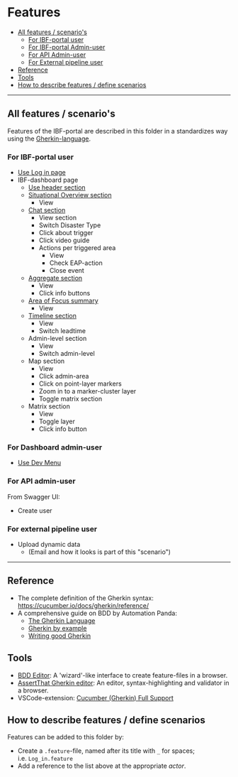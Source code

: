 # Features

<!-- TOC: -->

- [All features / scenario's](#all-features--scenarios)
  - [For IBF-portal user](#for-ibf-portal-user)
  - [For IBF-portal Admin-user](#for-dashboard-admin-user)
  - [For API Admin-user](#for-api-admin-user)
  - [For External pipeline user](#for-external-pipeline-user)
- [Reference](#reference)
- [Tools](#tools)
- [How to describe features / define scenarios](#how-to-describe-features--define-scenarios)

---

## All features / scenario's

Features of the IBF-portal are described in this folder in a standardizes way using the [Gherkin-language](https://cucumber.io/docs/gherkin/).

### For IBF-portal user

- [Use Log in page](IBF-portal-user/Use_login_page.feature)
- IBF-dashboard page
    - [Use header section](IBF-portal-user/dashboard-page/Use_header_section.feature)
    - [Situational Overview section](IBF-portal-user/dashboard-page/Use_header_section.feature)
      - View
    - [Chat section](IBF-portal-user/dashboard-page/Use_chat_section.feature)
      - View section
      - Switch Disaster Type
      - Click about trigger
      - Click video guide
      - Actions per triggered area
        - View
        - Check EAP-action
        - Close event
    - [Aggregate section](IBF-portal-user/dashboard-page/Use_aggregate_section.feature)
      - View
      - Click info buttons
    - [Area of Focus summary](IBF-portal-user/dashboard-page/Use_area_of_focus_section.feature)
      - View
    - [Timeline section](IBF-portal-user/dashboard-page/Use_timeline_section.feature)
      - View
      - Switch leadtime
    - Admin-level section
      - View
      - Switch admin-level
    - Map section
      - View
      - Click admin-area
      - Click on point-layer markers
      - Zoom in to a marker-cluster layer
      - Toggle matrix section
    - Matrix section
      - View
      - Toggle layer
      - Click info button


### For Dashboard admin-user

- [Use Dev Menu](IBF-portal-admin-user/Use_dev_menu.feature)

### For API admin-user 

From Swagger UI:

- Create user


### For external pipeline user

- Upload dynamic data
  - (Email and how it looks is part of this "scenario")


---

## Reference

- The complete definition of the Gherkin syntax: <https://cucumber.io/docs/gherkin/reference/>
- A comprehensive guide on BDD by Automation Panda:
  - [The Gherkin Language](https://automationpanda.com/2017/01/26/bdd-101-the-gherkin-language/)
  - [Gherkin by example](https://automationpanda.com/2017/01/27/bdd-101-gherkin-by-example/)
  - [Writing good Gherkin](https://automationpanda.com/2017/01/30/bdd-101-writing-good-gherkin/)

## Tools

- [BDD Editor](http://www.bddeditor.com/editor): A 'wizard'-like interface to create feature-files in a browser.
- [AssertThat Gherkin editor](https://www.assertthat.com/gherkin_editor): An editor, syntax-highlighting and validator in a browser.
- VSCode-extension: [Cucumber (Gherkin) Full Support](https://marketplace.visualstudio.com/items?itemName=alexkrechik.cucumberautocomplete)

## How to describe features / define scenarios

Features can be added to this folder by:

- Create a `.feature`-file, named after its title with `_` for spaces;  
  i.e. `Log_in.feature`
- Add a reference to the list above at the appropriate _actor_.
